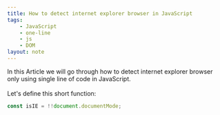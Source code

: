 ```yaml
---
title: How to detect internet explorer browser in JavaScript
tags:
    - JavaScript
    - one-line
    - js
    - DOM
layout: note
---
```




In this Article we will go through how to detect internet explorer browser only using single line of code in JavaScript.
<br/>
<br/>
Let's define this short function:

```js {.wrap}
const isIE = !!document.documentMode;
```
